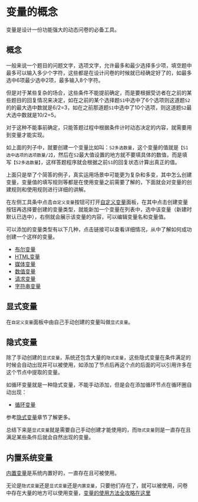 # 变量的概念

变量是设计一份功能强大的动态问卷的必备工具。

## 概念
一般来说一个题目的问题文字，选项文字，允许最多和最少选择多少项，填空题中最多可以输入多少个字符，这些都是在设计问卷的时候就已经确定好了的，如最多选中6项最少选中2项，最多输入8个字符。

但是对于某些复杂的场合，这些条件不能提前确定，而是要根据受访者在之前的某些题目的回复情况来决定，如在之前的某个选择题`S1`中选中了6个选项则这道题`S2`的的最大选中数就是6/2=3，如在之前那道题`S1`中选中了10个选项，则这道题`S2`最大选中数就是10/2=5。

对于这种不能事前确定，只能答题过程中根据条件计时动态决定的内容，就需要用到变量才能实现。

如上面的列子中，就要创建一个变量比如叫：`S2多选数量`，这个变量的值就是`【S1选中选项的选项数量/2】`，然后在`S2`最大值设置的地方就不要填具体的数值，而是填写`【S2多选数量】`，这样答题程序就会根据之前`S1`的回复状态计算出真正的值。

上面只是举了个简答的例子，真实运用场景中可能更为复杂和多变，其中怎么创建变量，变量值的填写规则等都是在使用变量之前需要了解的，下面就会对变量的创建规则和使用规则进行详细的讲解。


在左侧工具条中点击`自定义变量`按钮可打开[自定义变量](../layout/toolbar.md#自定义变量)面板，在其中点击创建变量按钮再选择要创建的变量类型，就能新加一个变量在列表中，选中该变量（新建时默认已选中），右侧就会展示该变量的内容，可以编辑变量名和变量值。

可以添加的变量类型有以下几种，点击链接可以查看详细情况，从中了解如何成功创建一个这样的变量。

+ [布尔变量](./boolean-type.md)
+ [HTML变量](./html-type.md)
+ [媒体变量](./media-type.md)
+ [数值变量](./number-type.md)
+ [请求变量](./request-type.md)
+ [字符串变量](./string-type.md)

## 显式变量

在`自定义变量`面板中由自己手动创建的变量叫做`显式变量`。

## 隐式变量

除了手动创建的`显式变量`，系统还包含大量的`隐式变量`，这些隐式变量在条件满足的时候会自动出现并可以被使用，如添加了节点后再这个点的后面的可以引用许多在这个节点中提取的变量。

如循环变量就是一种隐式变量，不能手动添加，但是会在添加循环节点在循环圈自动出现：
+ [循环变量](./loop-type.md)

参考[隐式变量](./implicit.md)章节了解更多。

总结下来是`显式变量`就是需要自己手动创建才能使用的，而`隐式变量`则是一直存在且满足某些条件后就会自然出现的变量。

## 内置系统变量
[内置变量](./build-in.md)是系统内置好的，一直存在且可被使用。

无论是`隐式变量`还是`显式变量`还是`内置变量`，只要他们存在了，就可以被使用，问卷中存在大量的地方可以使用变量，[变量的使用方法全攻略在这里](./usage.md)


